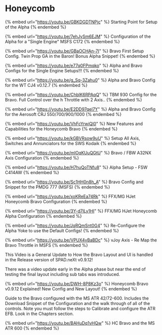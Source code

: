 # Honeycomb

{% embed url="https://youtu.be/GBKDGDTNPjc" %}
Starting Point for Setup of the Alpha
{% endembed %}

{% embed url="https://youtu.be/7ehJySm6EJM" %}
Configuration of the Alpha for a "Single Engine" MSFS C172
{% endembed %}



{% embed url="https://youtu.be/GBaOCHAn-7I" %}
Bravo First Setup Config.  Twin Prop GA in the Baron! Bonus Alpha Snippet!
{% endembed %}

{% embed url="https://youtu.be/e77q0FPmqko" %}
Alpha and Bravo Configs for the Single Engine Setups!!!
{% endembed %}



{% embed url="https://youtu.be/g_Sq-3Zahu0" %}
Alpha and Bravo Config for the WT CJ4 v0.12.7
{% endembed %}

{% embed url="https://youtu.be/ChblK6RPAqQ" %}
TBM 930 Config for the Bravo.  Full Control over the h Throttle with 2 Axis..
{% endembed %}

{% embed url="https://youtu.be/E2DD97qel7Y" %}
Alpha and Bravo Config for the Aerosoft CRJ 550/700/900/1000
{% endembed %}

{% embed url="https://youtu.be/VhFcYrwiQl0" %}
New Features and Capabilities for the Honeycomb Bravo
{% endembed %}

{% embed url="https://youtu.be/kGBVRsow9uU" %}
Setup All Axis, Switches and Annunciators for the SWS Kodaik
{% endembed %}

{% embed url="https://youtu.be/mIOqKUuQGtU" %}
Bravo / FBW A32NX Axis Configuration
{% endembed %}

{% embed url="https://youtu.be/H7huQoTNfu8" %}
Alpha Setup - FSW C414AW
{% endembed %}

{% embed url="https://youtu.be/Sc1HH0n8h_A" %}
Bravo Config and Snippet for the PMDG 777 (MSFS)
{% endembed %}

{% embed url="https://youtu.be/xoKReEa74Rk" %}
FFX/MG HJet Honeycomb Bravo Configuration
{% endembed %}

{% embed url="https://youtu.be/3Y-d7ILy1HI" %}
FFX/MG HJet Honeycomb Alpha Configuration
{% endembed %}

{% embed url="https://youtu.be/JqRQmSnt0G4" %}
Re-Configure the Alpha Yoke to use the Default Configs!
{% endembed %}

{% embed url="https://youtu.be/VPUX4vBaBDc" %}
vJoy Axis - Re Map the Bravo Throttle in MSFS
{% endembed %}

This Video is a General Update to How the Bravo Layout and UI is handled in the Release version of SPAD.neXt v0.9.12!

There was a video update early in the Alpha phase but near the end of testing the final layout including sub tabs was introduced.

{% embed url="https://youtu.be/DWH-8P8Kz3o" %}
Honeycomb Bravo v0.9.12 Explained! New Config and New Layout!
{% endembed %}

Guide to the Bravo configured with the MS ATR 42/72-600.  Includes the Download Snippet of the Configuration and the walk through of all of the controls.  Note you must follow the steps to Calibrate and configure the ATR EFB.  Look in the Chapters section.

{% embed url="https://youtu.be/BAHuDq1vHQw" %}
HC Bravo and the MS ATR 600
{% endembed %}
